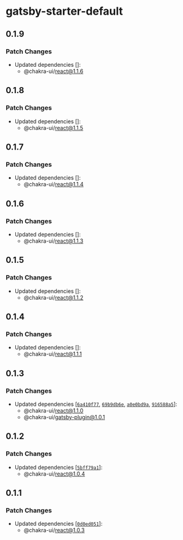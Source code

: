 # gatsby-starter-default

## 0.1.9

### Patch Changes

- Updated dependencies []:
  - @chakra-ui/react@1.1.6

## 0.1.8

### Patch Changes

- Updated dependencies []:
  - @chakra-ui/react@1.1.5

## 0.1.7

### Patch Changes

- Updated dependencies []:
  - @chakra-ui/react@1.1.4

## 0.1.6

### Patch Changes

- Updated dependencies []:
  - @chakra-ui/react@1.1.3

## 0.1.5

### Patch Changes

- Updated dependencies []:
  - @chakra-ui/react@1.1.2

## 0.1.4

### Patch Changes

- Updated dependencies []:
  - @chakra-ui/react@1.1.1

## 0.1.3

### Patch Changes

- Updated dependencies
  [[`6a410f77`](https://github.com/chakra-ui/chakra-ui/commit/6a410f778f534e00e01fdf0d3ce1ffdd1d7b138e),
  [`69b9db6e`](https://github.com/chakra-ui/chakra-ui/commit/69b9db6ef1deb3070374088228c9fbb0abedfb8d),
  [`a0e0bd9a`](https://github.com/chakra-ui/chakra-ui/commit/a0e0bd9a5d45fe08887f8df8d3eccc84951578df),
  [`916588a5`](https://github.com/chakra-ui/chakra-ui/commit/916588a5bbb771ff3f07b0ceb160bef57cdd6a8a)]:
  - @chakra-ui/react@1.1.0
  - @chakra-ui/gatsby-plugin@1.0.1

## 0.1.2

### Patch Changes

- Updated dependencies
  [[`5bff79a1`](https://github.com/chakra-ui/chakra-ui/commit/5bff79a1ba6989d279fc432d5040c72cd75b392e)]:
  - @chakra-ui/react@1.0.4

## 0.1.1

### Patch Changes

- Updated dependencies
  [[`0d0ed051`](https://github.com/chakra-ui/chakra-ui/commit/0d0ed0513ac1094833f1e0294f655af122682ff4)]:
  - @chakra-ui/react@1.0.3
